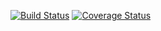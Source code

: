 
[![Build Status][ci-image]][ci-url] [![Coverage Status][coveralls-image]][coveralls-url]

[ci-image]: https://github.com/brandoncate-personal/monitor-cli/workflows/Tests/badge.svg
[ci-url]: https://github.com/brandoncate-personal/monitor-cli/actions?workflow=Tests

[coveralls-image]: https://coveralls.io/repos/github/brandoncate-personal/monitor-cli/badge.svg?branch=master&service=github
[coveralls-url]: https://coveralls.io/repos/github/brandoncate-personal/monitor-cli?branch=master
